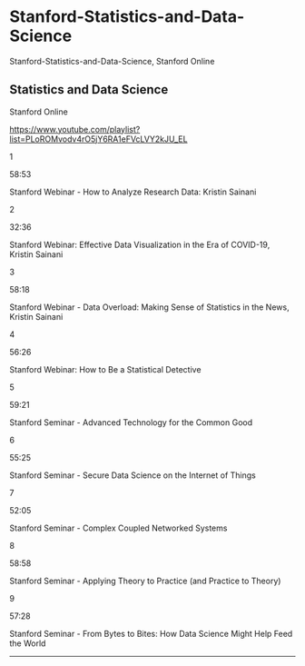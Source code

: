 # Stanford-Statistics-and-Data-Science
Stanford-Statistics-and-Data-Science, Stanford Online


## Statistics and Data Science
Stanford Online

https://www.youtube.com/playlist?list=PLoROMvodv4rO5jY6RA1eFVcLVY2kJU_EL

1

58:53

Stanford Webinar - How to Analyze Research Data: Kristin Sainani



2

32:36

Stanford Webinar: Effective Data Visualization in the Era of COVID-19, Kristin Sainani


3

58:18

Stanford Webinar - Data Overload: Making Sense of Statistics in the News, Kristin Sainani


4

56:26

Stanford Webinar: How to Be a Statistical Detective


5

59:21

Stanford Seminar - Advanced Technology for the Common Good


6

55:25

Stanford Seminar - Secure Data Science on the Internet of Things


7

52:05

Stanford Seminar - Complex Coupled Networked Systems


8

58:58

Stanford Seminar - Applying Theory to Practice (and Practice to Theory)


9

57:28

Stanford Seminar - From Bytes to Bites: How Data Science Might Help Feed the World

-----

